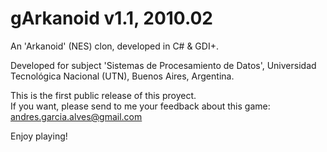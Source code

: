 # gArkanoid v1.1, 2010.02

An 'Arkanoid' (NES) clon, developed in C# & GDI+. 

Developed for subject 'Sistemas de Procesamiento de Datos', Universidad Tecnológica Nacional (UTN), Buenos Aires, Argentina. 

This is the first public release of this proyect.  
If you want, please send to me your feedback about this game: andres.garcia.alves@gmail.com

Enjoy playing!
